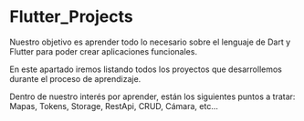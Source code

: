 # Flutter_Projects

Nuestro objetivo es aprender todo lo necesario sobre el lenguaje de Dart y Flutter para poder crear aplicaciones funcionales.

En este apartado iremos listando todos los proyectos que desarrollemos durante el proceso de aprendizaje.

Dentro de nuestro interés por aprender, están los siguientes puntos a tratar:
Mapas, Tokens, Storage, RestApi, CRUD, Cámara, etc…
